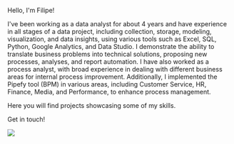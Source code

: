 Hello, I'm Filipe!

I've been working as a data analyst for about 4 years and have experience in all stages of a data project, including collection, storage, modeling, visualization, and data insights, using various tools such as Excel, SQL, Python, Google Analytics, and Data Studio. I demonstrate the ability to translate business problems into technical solutions, proposing new processes, analyses, and report automation. I have also worked as a process analyst, with broad experience in dealing with different business areas for internal process improvement. Additionally, I implemented the Pipefy tool (BPM) in various areas, including Customer Service, HR, Finance, Media, and Performance, to enhance process management.

Here you will find projects showcasing some of my skills.

Get in touch!

<div>
  <a href="https://www.linkedin.com/in/filipecarboneradesouza" target="_blank"><img src="https://img.shields.io/badge/-LinkedIn-%230077B5?style=for-the-badge&logo=linkedin&logoColor=white" target="_blank"></a>
</div>
